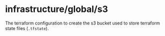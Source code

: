 # infrastructure/global/s3

The terraform configuration to create the s3 bucket used to store terraform
state files (`.tfstate`).
